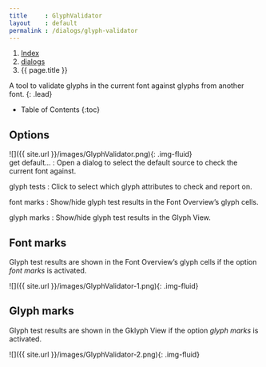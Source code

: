 ```yaml
---
title     : GlyphValidator
layout    : default
permalink : /dialogs/glyph-validator
---
```


<nav aria-label="breadcrumb">
  <ol class="breadcrumb small">
    <li class="breadcrumb-item"><a href="{{ site.url }}">Index</a></li>
    <li class="breadcrumb-item"><a href="../../dialogs">dialogs</a></li>
    <li class="breadcrumb-item active" aria-current="page">{{ page.title }}</li>
  </ol>
</nav>

A tool to validate glyphs in the current font against glyphs from another font.
{: .lead}

* Table of Contents
{:toc}


Options
-------

<div class='row'>
<div class='col' markdown='1'>
![]({{ site.url }}/images/GlyphValidator.png){: .img-fluid}
</div>
<div class='col' markdown='1'>
get default…
: Open a dialog to select the default source to check the current font against.

glyph tests
: Click to select which glyph attributes to check and report on.

font marks
: Show/hide glyph test results in the Font Overview’s glyph cells.

glyph marks
: Show/hide glyph test results in the Glyph View.

</div>
</div>


Font marks
----------

Glyph test results are shown in the Font Overview’s glyph cells if the option *font marks* is activated.

![]({{ site.url }}/images/GlyphValidator-1.png){: .img-fluid}


Glyph marks
-----------

Glyph test results are shown in the Gklyph View if the option *glyph marks* is activated.

![]({{ site.url }}/images/GlyphValidator-2.png){: .img-fluid}

